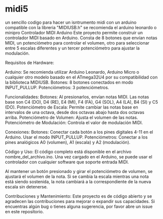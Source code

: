 # midi5
un sencillo codigo para hacer un isntrumento midi con un arduino compatible con la libreria "MIDIUSB.h" se recomienda el arduino leonardo o minipro
Controlador MIDI Arduino
Este proyecto permite construir un controlador MIDI basado en Arduino. Consta de 8 botones que envían notas MIDI, un potenciómetro para controlar el volumen, otro para seleccionar entre 5 escalas diferentes y un tercer potenciómetro para ajustar la modulación.

Requisitos de Hardware:

Arduino: Se recomienda utilizar Arduino Leonardo, Arduino Micro o cualquier otro modelo basado en el ATmega32U4 por su compatibilidad con la biblioteca MIDIUSB.
Botones: 8 botones conectados en modo INPUT_PULLUP.
Potenciómetros: 3 potenciómetros.

Funcionalidades:
Botones: Al presionarlos, envían notas MIDI. Las notas base son C4 (DO), D4 (RE), E4 (MI), F4 (FA), G4 (SOL), A4 (LA), B4 (SI) y C5 (DO).
Potenciómetro de Escala: Permite cambiar las notas base en intervalos de una octava, desde dos octavas abajo hasta dos octavas arriba.
Potenciómetro de Volumen: Ajusta el volumen de las notas.
Potenciómetro de Modulación: Controla el valor de modulación MIDI.

Conexiones:
Botones: Conectar cada botón a los pines digitales 4-11 en el Arduino. Usar el modo INPUT_PULLUP.
Potenciómetros: Conectar a los pines analógicos A0 (volumen), A1 (escala) y A2 (modulación).

Código y Uso:
El código completo está disponible en el archivo nombre_del_archivo.ino. Una vez cargado en el Arduino, se puede usar el controlador con cualquier software que soporte entrada MIDI.

Al mantener un botón presionado y girar el potenciómetro de volumen, se ajustará el volumen de la nota. Si se cambia la escala mientras una nota está siendo sostenida, la nota cambiará a la correspondiente de la nueva escala sin detenerse.

Contribuciones y Mantenimiento:
Este proyecto es de código abierto y se agradecen las contribuciones para mejorar o expandir sus capacidades. Si encuentras algún bug o tienes alguna sugerencia, por favor abre un issue en este repositorio.
